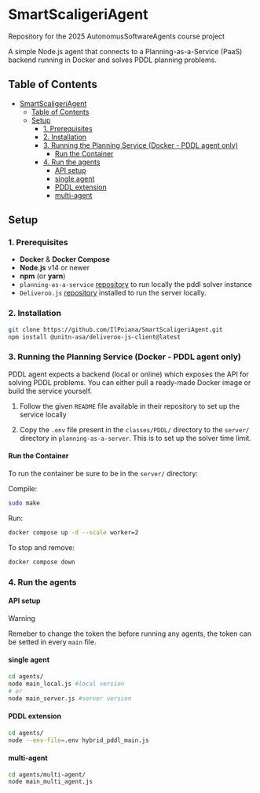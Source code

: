 # SmartScaligeriAgent
Repository for the 2025 AutonomusSoftwareAgents course project


A simple Node.js agent that connects to a Planning-as-a-Service (PaaS) backend running in Docker and solves PDDL planning problems.

## Table of Contents

- [SmartScaligeriAgent](#smartscaligeriagent)
  - [Table of Contents](#table-of-contents)
  - [Setup](#setup)
    - [1. Prerequisites](#1-prerequisites)
    - [2. Installation](#2-installation)
    - [3. Running the Planning Service (Docker - PDDL agent only)](#3-running-the-planning-service-docker---pddl-agent-only)
      - [Run the Container](#run-the-container)
    - [4. Run the agents](#4-run-the-agents)
      - [API setup](#api-setup)
      - [single agent](#single-agent)
      - [PDDL extension](#pddl-extension)
      - [multi-agent](#multi-agent)

## Setup

### 1. Prerequisites
- **Docker** & **Docker Compose**  
- **Node.js** v14 or newer  
- **npm** (or **yarn**)  
- `planning-as-a-service` [repository](https://github.com/AI-Planning/planning-as-a-service) to run locally the pddl solver instance 
- `Deliveroo.js` [repository](https://github.com/unitn-ASA/Deliveroo.js.git) installed to run the server locally.

### 2. Installation

```bash
git clone https://github.com/IlPoiana/SmartScaligeriAgent.git
npm install @unitn-asa/deliveroo-js-client@latest
```


### 3. Running the Planning Service (Docker - PDDL agent only)

PDDL agent expects a backend (local or online) which exposes the API for solving PDDL problems. You can either pull a ready-made Docker image or build the service yourself.

1. Follow the given `README` file available in their repository to set up the service locally

2. Copy the `.env` file present in the `classes/PDDL/` directory to the `server/` directory in `planning-as-a-server`. This is to set up the solver time limit.

#### Run the Container
To run the container be sure to be in the `server/` directory:

Compile:

```bash
sudo make
```

Run:

```bash
docker compose up -d --scale worker=2
```

To stop and remove:

```bash
docker compose down
```

### 4. Run the agents
#### API setup

> [!Warning]
> Remeber to change the token the before running any agents, the token can be setted in every `main` file.


#### single agent

```bash
cd agents/
node main_local.js #local version
# or
node main_server.js #server version
```
#### PDDL extension

```bash
cd agents/
node --env-file=.env hybrid_pddl_main.js
```

#### multi-agent

```bash
cd agents/multi-agent/
node main_multi_agent.js
```
